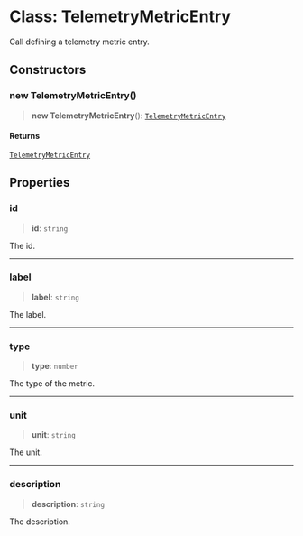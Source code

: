 # Class: TelemetryMetricEntry

Call defining a telemetry metric entry.

## Constructors

### new TelemetryMetricEntry()

> **new TelemetryMetricEntry**(): [`TelemetryMetricEntry`](TelemetryMetricEntry.md)

#### Returns

[`TelemetryMetricEntry`](TelemetryMetricEntry.md)

## Properties

### id

> **id**: `string`

The id.

***

### label

> **label**: `string`

The label.

***

### type

> **type**: `number`

The type of the metric.

***

### unit

> **unit**: `string`

The unit.

***

### description

> **description**: `string`

The description.
